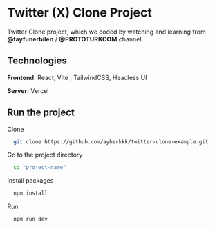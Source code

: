 
# Twitter (X) Clone Project

Twitter Clone project, which we coded by watching and learning from **@tayfunerbilen** / **@PROTOTURKCOM** channel.


## Technologies

**Frontend:** React, Vite , TailwindCSS, Headless UI

**Server:** Vercel

  
## Run the project

Clone

```bash
  git clone https://github.com/ayberkkk/twitter-clone-example.git
```

Go to the project directory

```bash
  cd "project-name"
```

Install packages

```bash
  npm install
```

Run

```bash
  npm run dev
```

  
